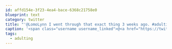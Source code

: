 ```yaml
---
id: affd154e-3f23-4ea4-bace-6368c21758e0
blueprint: text
category: twitter
title: "'@LomoLynn I went through that exact thing 3 weeks ago. #adulting"
caption: '<span class="username username_linked">@<a href="https://twitter.com/LomoLynn" title="Just Your Classic Morbid Mom">LomoLynn</a></span> I went through that exact thing 3 weeks ago. <span class="hashtag hashtag_local">#<a href="http://tweettemp.darylchymko.ca/?tag=adulting">adulting</a>'
tags:
  - adulting
---
```

